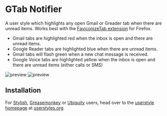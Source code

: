 GTab Notifier
==================

A user style which highlights any open Gmail or Greader tab when there are unread items. Works best with the [FaviconizeTab extension](https://addons.mozilla.org/en-US/firefox/addon/3780) for Firefox.

- Gmail tabs are highlighted red when the inbox is open and there are unread items.
- Google Reader tabs are highlighted blue when there are unread items.
- Gmail tabs will flash green when a new chat message is received.
- Google Voice tabs are highlighted yellow when the inbox is open and there are unread items (either calls or SMS)

![preview](http://github.com/jasonkarns/userstyles.gtab-notifier/raw/master/before.png)
![preview](http://github.com/jasonkarns/userstyles.gtab-notifier/raw/master/after.png)

Installation
------------

For [Stylish](https://addons.mozilla.org/en-US/firefox/addon/2108), [Greasemonkey](https://addons.mozilla.org/en-US/firefox/addon/748) or [Ubiquity](https://addons.mozilla.org/en-US/firefox/addon/9527) users, head over to the [userstyle homepage](http://userstyles.org/styles/14571) at [userstyles.org](http://userstyles.org).